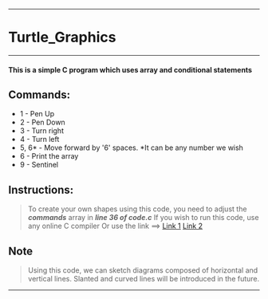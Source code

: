 ***
# Turtle_Graphics
***

#### This is a simple C program which uses array and conditional statements

## Commands:
- 1 - Pen Up
- 2 - Pen Down
- 3 - Turn right
- 4 - Turn left
- 5, 6* - Move forward by '6' spaces. *It can be any number we wish
- 6 - Print the array
- 9 - Sentinel

## Instructions:
>To create your own shapes using this code, you need to adjust the ***commands*** array in ***line 36 of code.c***
>If you wish to run this code, use any online C compiler
>Or use the link ==> [Link 1](https://www.onlinegdb.com/online_c_compiler)  [Link 2](https://www.w3schools.com/c/tryc.php?filename=demo_compiler)

## Note
>Using this code, we can sketch diagrams composed of horizontal and vertical lines. Slanted and curved lines will be introduced in the
>future.
***